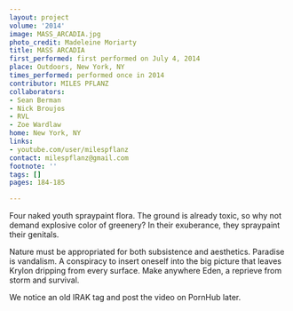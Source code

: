 ```yaml
---
layout: project
volume: '2014'
image: MASS_ARCADIA.jpg
photo_credit: Madeleine Moriarty
title: MASS ARCADIA
first_performed: first performed on July 4, 2014
place: Outdoors, New York, NY
times_performed: performed once in 2014
contributor: MILES PFLANZ
collaborators:
- Sean Berman
- Nick Broujos
- RVL
- Zoe Wardlaw
home: New York, NY
links:
- youtube.com/user/milespflanz
contact: milespflanz@gmail.com
footnote: ''
tags: []
pages: 184-185

---
```


Four naked youth spraypaint flora. The ground is already toxic, so why not demand explosive color of greenery? In their exuberance, they spraypaint their genitals.

Nature must be appropriated for both subsistence and aesthetics. Paradise is vandalism. A conspiracy to insert oneself into the big picture that leaves Krylon dripping from every surface. Make anywhere Eden, a reprieve from storm and survival.

We notice an old IRAK tag and post the video on PornHub later.
